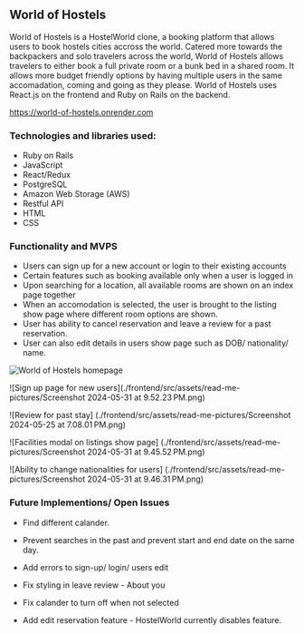 ## World of Hostels

World of Hostels is a HostelWorld clone, a booking platform that allows users to book hostels cities accross the world. Catered more towards the backpackers and solo travelers across the world, World of Hostels allows travelers to either book a full private room or a bunk bed in a shared room. It allows more budget friendly options by having multiple users in the same accomadation, coming and going as they please. World of Hostels uses React.js on the frontend and Ruby on Rails on the backend.

https://world-of-hostels.onrender.com

### Technologies and libraries used:

- Ruby on Rails
- JavaScript
- React/Redux
- PostgreSQL
- Amazon Web Storage (AWS)
- Restful API
- HTML
- CSS


### Functionality and MVPS
- Users can sign up for a new account or login to their existing accounts
- Certain features such as booking available only when a user is logged in
- Upon searching for a location, all available rooms are shown on an index page together
- When an accomodation is selected, the user is brought to the listing show page where different room options are shown.
- User has ability to cancel reservation and leave a review for a past reservation.
- User can also edit details in users show page such as DOB/ nationality/ name.

![World of Hostels homepage](./frontend/src/assets/read-me-pictures/Screenshot%202024-05-25%20at%207.07.18 PM.png)

![Sign up page for new users](./frontend/src/assets/read-me-pictures/Screenshot 2024-05-31 at 9.52.23 PM.png)

![Review for past stay] (./frontend/src/assets/read-me-pictures/Screenshot 2024-05-25 at 7.08.01 PM.png)

![Facilities modal on listings show page] (./frontend/src/assets/read-me-pictures/Screenshot 2024-05-31 at 9.45.52 PM.png)

![Ability to change nationalities for users] (./frontend/src/assets/read-me-pictures/Screenshot 2024-05-31 at 9.46.31 PM.png)


### Future Implementions/ Open Issues
- Find different calander.
- Prevent searches in the past and prevent start and end date on the same day.
- Add errors to sign-up/ login/ users edit
- Fix styling in leave review - About you
- Fix calander to turn off when not selected

- Add edit reservation feature - HostelWorld currently disables feature.
